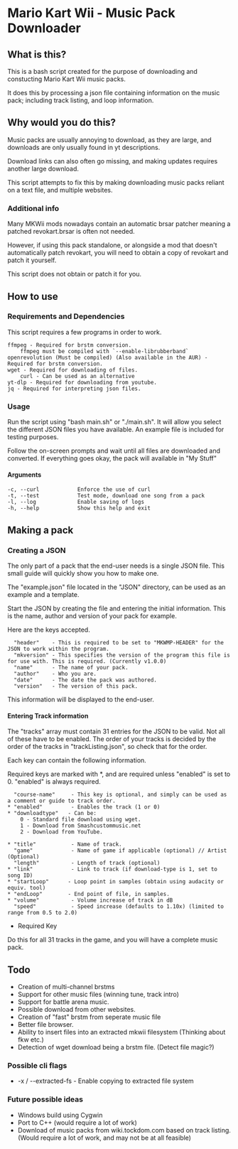 # Mario Kart Wii - Music Pack Downloader

## What is this?

This is a bash script created for the purpose of downloading and constucting Mario Kart Wii music packs. 

It does this by processing a json file containing information on the music pack; including track listing, and loop information. 

## Why would you do this?

Music packs are usually annoying to download, as they are large, and downloads are only usually found in yt descriptions. 

Download links can also often go missing, and making updates requires another large download. 

This script attempts to fix this by making downloading music packs reliant on a text file, and multiple websites. 

### Additional info

Many MKWii mods nowadays contain an automatic brsar patcher meaning a patched revokart.brsar is often not needed. 

However, if using this pack standalone, or alongside a mod that doesn't automatically patch revokart, you will need to obtain a copy of revokart and patch it yourself. 

This script does not obtain or patch it for you. 

## How to use

### Requirements and Dependencies

This script requires a few programs in order to work. 
	
	ffmpeg - Required for brstm conversion. 
        ffmpeg must be compiled with `--enable-librubberband`
	openrevolution (Must be compiled) (Also available in the AUR) - Required for brstm conversion. 
	wget - Required for downloading of files. 
        curl - Can be used as an alternative
	yt-dlp - Required for downloading from youtube. 
	jq - Required for interpreting json files. 
    
### Usage

Run the script using "bash main.sh" or "./main.sh".
It will allow you select the different JSON files you have available.
An example file is included for testing purposes.

Follow the on-screen prompts and wait until all files are downloaded and converted.
If everything goes okay, the pack will available in "My Stuff"

#### Arguments

    -c, --curl            Enforce the use of curl
    -t, --test            Test mode, download one song from a pack
    -l, --log             Enable saving of logs
    -h, --help            Show this help and exit

## Making a pack

### Creating a JSON

The only part of a pack that the end-user needs is a single JSON file.
This small guide will quickly show you how to make one.

The "example.json" file located in the "JSON" directory, can be used as an example and a template.

Start the JSON by creating the file and entering the initial information. This is the name, author and version of your pack for example.

Here are the keys accepted.

      "header"    - This is required to be set to "MKWMP-HEADER" for the JSON to work within the program.
      "mkversion" - This specifies the version of the program this file is for use with. This is required. (Currently v1.0.0)
      "name"      - The name of your pack.
      "author"    - Who you are.
      "date"      - The date the pack was authored.
      "version"   - The version of this pack.
    
This information will be displayed to the end-user.

#### Entering Track information

The "tracks" array must contain 31 entries for the JSON to be valid. Not all of these have to be enabled.
The order of your tracks is decided by the order of the tracks in "trackListing.json", so check that for the order.

Each key can contain the following information.

Required keys are marked with *, and are required unless "enabled" is set to 0. "enabled" is always required.

      "course-name"     - This key is optional, and simply can be used as a comment or guide to track order.
    * "enabled"         - Enables the track (1 or 0)
    * "downloadtype"   - Can be:
        0 - Standard file download using wget.
        1 - Download from Smashcustommusic.net
        2 - Download from YouTube.
        
    * "title"           - Name of track.
      "game"            - Name of game if applicable (optional) // Artist (Optional)
      "length"          - Length of track (optional)
    * "link"            - Link to track (if download-type is 1, set to song ID)
    * "startLoop"      - Loop point in samples (obtain using audacity or equiv. tool)
    * "endLoop"        - End point of file, in samples.
    * "volume"          - Volume increase of track in dB
      "speed"           - Speed increase (defaults to 1.10x) (limited to range from 0.5 to 2.0)
      
* Required Key
    
Do this for all 31 tracks in the game, and you will have a complete music pack.

## Todo

- Creation of multi-channel brstms
- Support for other music files (winning tune, track intro)
- Support for battle arena music.
- Possible download from other websites.
- Creation of "fast" brstm from seperate music file
- Better file browser.
- Ability to insert files into an extracted mkwii filesystem (Thinking about fkw etc.)
- Detection of wget download being a brstm file. (Detect file magic?)

### Possible cli flags

- -x / --extracted-fs - Enable copying to extracted file system

### Future possible ideas

- Windows build using Cygwin
- Port to C++ (would require a lot of work)
- Download of music packs from wiki.tockdom.com based on track listing. (Would require a lot of work, and may not be at all feasible)
